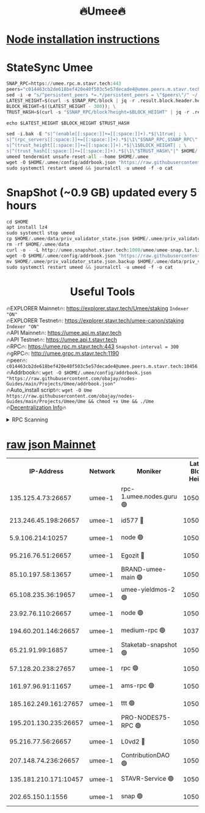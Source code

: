 <h1 align="center"> 🔥Umee🔥</h1>


[Node installation instructions](https://github.com/obajay/nodes-Guides/tree/main/Projects/Umee)
=
# StateSync Umee
```python
SNAP_RPC=https://umee.rpc.m.stavr.tech:443
peers="c014463cb2de618bef420e40f503c5e57decade4@umee.peers.m.stavr.tech:10456"
sed -i -e "s/^persistent_peers *=.*/persistent_peers = \"$peers\"/" ~/.umee/config/config.toml
LATEST_HEIGHT=$(curl -s $SNAP_RPC/block | jq -r .result.block.header.height); \
BLOCK_HEIGHT=$((LATEST_HEIGHT - 300)); \
TRUST_HASH=$(curl -s "$SNAP_RPC/block?height=$BLOCK_HEIGHT" | jq -r .result.block_id.hash)

echo $LATEST_HEIGHT $BLOCK_HEIGHT $TRUST_HASH

sed -i.bak -E "s|^(enable[[:space:]]+=[[:space:]]+).*$|\1true| ; \
s|^(rpc_servers[[:space:]]+=[[:space:]]+).*$|\1\"$SNAP_RPC,$SNAP_RPC\"| ; \
s|^(trust_height[[:space:]]+=[[:space:]]+).*$|\1$BLOCK_HEIGHT| ; \
s|^(trust_hash[[:space:]]+=[[:space:]]+).*$|\1\"$TRUST_HASH\"|" $HOME/.umee/config/config.toml
umeed tendermint unsafe-reset-all --home $HOME/.umee
wget -O $HOME/.umee/config/addrbook.json "https://raw.githubusercontent.com/obajay/nodes-Guides/main/Projects/Umee/addrbook.json"
sudo systemctl restart umeed && journalctl -u umeed -f -o cat
```
# SnapShot (~0.9 GB) updated every 5 hours
```python
cd $HOME
apt install lz4
sudo systemctl stop umeed
cp $HOME/.umee/data/priv_validator_state.json $HOME/.umee/priv_validator_state.json.backup
rm -rf $HOME/.umee/data
curl -o - -L http://umee.snapshot.stavr.tech:1000/umee/umee-snap.tar.lz4 | lz4 -c -d - | tar -x -C $HOME/.umee --strip-components 2
wget -O $HOME/.umee/config/addrbook.json "https://raw.githubusercontent.com/obajay/nodes-Guides/main/Projects/Umee/addrbook.json"
mv $HOME/.umee/priv_validator_state.json.backup $HOME/.umee/data/priv_validator_state.json
sudo systemctl restart umeed && journalctl -u umeed -f -o cat
```
 <h1 align="center"> Useful Tools</h1>

🔥EXPLORER Mainnet🔥:      https://explorer.stavr.tech/Umee/staking             `Indexer "ON"` \
🔥EXPLORER Testnet🔥:        https://explorer.stavr.tech/umee-canon/staking      `Indexer "ON"` \
🔥API Mainnet🔥:                   https://umee.api.m.stavr.tech \
🔥API Testnet🔥:                     https://umee.api.t.stavr.tech \
🔥RPC🔥:                           https://umee.rpc.m.stavr.tech:443                     `Snapshot-interval = 300` \
🔥gRPC🔥:                              http://umee.grpc.m.stavr.tech:1190 \
🔥peer🔥:                     `c014463cb2de618bef420e40f503c5e57decade4@umee.peers.m.stavr.tech:10456` \
🔥Addrbook🔥:    ```wget -O $HOME/.umee/config/addrbook.json "https://raw.githubusercontent.com/obajay/nodes-Guides/main/Projects/Umee/addrbook.json"``` \
🔥Auto_install script🔥: ```wget -O Ume https://raw.githubusercontent.com/obajay/nodes-Guides/main/Projects/Umee/Ume && chmod +x Ume && ./Ume``` \
🔥[Decentralization Info](https://github.com/obajay/StateSync-snapshots/tree/main/Projects/Umee/Decentralization)🔥

<details>
<summary>RPC Scanning</summary>

<h2 align="center"> We scan nodes in real time every 4 hours. And we provide the final result of RPC endpoints.
We cannot influence the operation of these nodes in any way. </h2>


```python
If Voting Power is higher than 0 --> then the Node is a validator of the network and may be subject to attack and be a potential threat to the chain.
```
```python
We marked such validators with a red symbol
```

</details>

[raw json Mainnet](https://rpc-check.umeem.stavr.tech/umeem/rpc-umeem-result.json)
=



<table><tr><th>IP-Address</th><th>Network</th><th>Moniker</th><th>Latest Block Height</th><th>Earliest Block Height</th><th>Catching Up</th><th>Tx Index</th><th>Voting Power</th><th>Scan Time</th></tr><tr><td>135.125.4.73:26657</td><td>umee-1</td><td>rpc-1.umee.nodes.guru 🟢</td><td>10509387</td><td>5167386</td><td>False</td><td>on</td><td>0</td><td>2024-02-09T01:53:50.234407456UTC</td></tr><tr><td>213.246.45.198:26657</td><td>umee-1</td><td>id577 🔴</td><td>10509373</td><td>7100001</td><td>False</td><td>on</td><td>35104852</td><td>2024-02-09T01:52:28.505679185UTC</td></tr><tr><td>5.9.106.214:10257</td><td>umee-1</td><td>node 🟢</td><td>10509383</td><td>7942001</td><td>False</td><td>on</td><td>0</td><td>2024-02-09T01:53:26.783895299UTC</td></tr><tr><td>95.216.76.51:26657</td><td>umee-1</td><td>Egozit 🔴</td><td>10509387</td><td>8262001</td><td>False</td><td>off</td><td>38467224</td><td>2024-02-09T01:53:49.935320604UTC</td></tr><tr><td>85.10.197.58:13657</td><td>umee-1</td><td>BRAND-umee-main 🟢</td><td>10509377</td><td>8427832</td><td>False</td><td>on</td><td>0</td><td>2024-02-09T01:52:47.802656859UTC</td></tr><tr><td>65.108.235.36:19657</td><td>umee-1</td><td>umee-yieldmos-2 🟢</td><td>10509366</td><td>9575548</td><td>False</td><td>on</td><td>0</td><td>2024-02-09T01:51:43.027334334UTC</td></tr><tr><td>23.92.76.110:26657</td><td>umee-1</td><td>node 🟢</td><td>10509395</td><td>9953901</td><td>False</td><td>on</td><td>0</td><td>2024-02-09T01:54:34.046312138UTC</td></tr><tr><td>194.60.201.146:26657</td><td>umee-1</td><td>medium-rpc 🟢</td><td>10375852</td><td>9984137</td><td>False</td><td>on</td><td>0</td><td>2024-02-09T01:52:35.260234993UTC</td></tr><tr><td>65.21.91.99:16857</td><td>umee-1</td><td>Staketab-snapshot 🟢</td><td>10509379</td><td>9992001</td><td>False</td><td>off</td><td>0</td><td>2024-02-09T01:53:02.517728356UTC</td></tr><tr><td>57.128.20.238:27657</td><td>umee-1</td><td>rpc 🟢</td><td>10509385</td><td>10337379</td><td>False</td><td>on</td><td>0</td><td>2024-02-09T01:53:35.232228867UTC</td></tr><tr><td>161.97.96.91:11657</td><td>umee-1</td><td>ams-rpc 🟢</td><td>10509391</td><td>10352001</td><td>False</td><td>on</td><td>0</td><td>2024-02-09T01:54:10.758422756UTC</td></tr><tr><td>185.162.249.161:27657</td><td>umee-1</td><td>ttt 🟢</td><td>10509381</td><td>10381617</td><td>False</td><td>on</td><td>0</td><td>2024-02-09T01:53:15.113856916UTC</td></tr><tr><td>195.201.130.235:26657</td><td>umee-1</td><td>PRO-NODES75-RPC 🟢</td><td>10509383</td><td>10409383</td><td>False</td><td>on</td><td>0</td><td>2024-02-09T01:53:23.553084628UTC</td></tr><tr><td>95.216.77.56:26657</td><td>umee-1</td><td>L0vd2 🔴</td><td>10509391</td><td>10409391</td><td>False</td><td>off</td><td>37581171</td><td>2024-02-09T01:54:10.406794839UTC</td></tr><tr><td>207.148.74.236:26657</td><td>umee-1</td><td>ContributionDAO 🟢</td><td>10509389</td><td>10484838</td><td>False</td><td>off</td><td>0</td><td>2024-02-09T01:53:57.319424539UTC</td></tr><tr><td>135.181.210.171:10457</td><td>umee-1</td><td>STAVR-Service 🟢</td><td>10509388</td><td>10506701</td><td>False</td><td>on</td><td>0</td><td>2024-02-09T01:53:57.794289272UTC</td></tr><tr><td>202.65.150.1:1556</td><td>umee-1</td><td>snap 🟢</td><td>10509383</td><td>10508212</td><td>False</td><td>on</td><td>0</td><td>2024-02-09T01:53:24.514411577UTC</td></tr></table>

